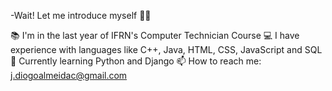 -Wait! Let me introduce myself 👩‍💻

📚 I'm in the last year of IFRN's Computer Technician Course
💻 I have experience with languages like C++, Java, HTML, CSS, JavaScript and SQL
🌱 Currently learning Python and Django
📫 How to reach me: j.diogoalmeidac@gmail.com

<!---
Diogo-Almeida-Costa/Diogo-Almeida-Costa is a ✨ special ✨ repository because its `README.md` (this file) appears on your GitHub profile.
You can click the Preview link to take a look at your changes.
--->
